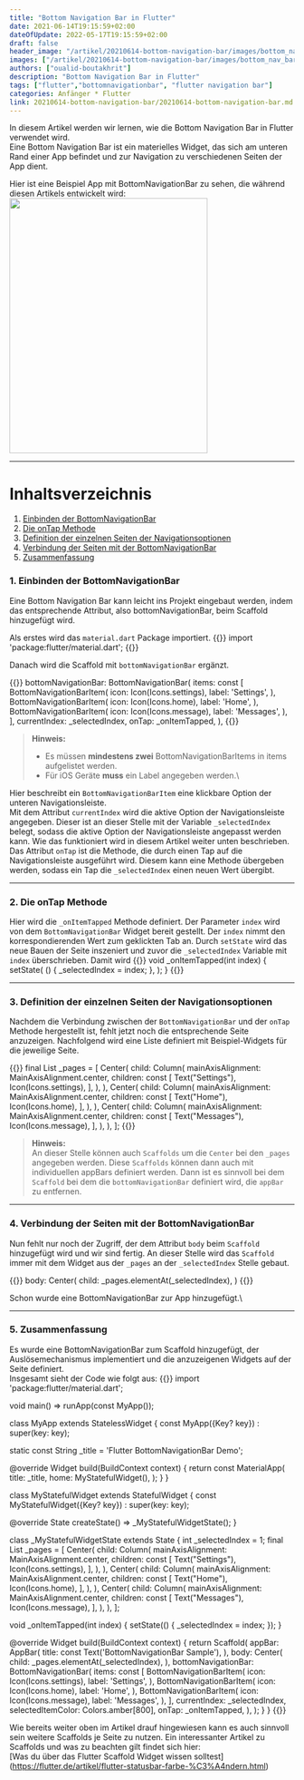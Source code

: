 ```yaml
---
title: "Bottom Navigation Bar in Flutter"
date: 2021-06-14T19:15:59+02:00
dateOfUpdate: 2022-05-17T19:15:59+02:00
draft: false
header_image: "/artikel/20210614-bottom-navigation-bar/images/bottom_nav_bar.png"
images: ["/artikel/20210614-bottom-navigation-bar/images/bottom_nav_bar.png"]
authors: ["oualid-boutakhrit"]
description: "Bottom Navigation Bar in Flutter"
tags: ["flutter","bottomnavigationbar", "flutter navigation bar"]
categories: Anfänger * Flutter
link: 20210614-bottom-navigation-bar/20210614-bottom-navigation-bar.md
---
```


In diesem Artikel werden wir lernen, wie die Bottom Navigation Bar in Flutter verwendet wird.\
Eine Bottom Navigation Bar ist ein materielles Widget, das sich am unteren Rand einer App befindet 
und zur Navigation zu verschiedenen Seiten der App dient.

Hier ist eine Beispiel App mit BottomNavigationBar zu sehen, die während diesen Artikels entwickelt 
wird:\
<img width="350" height="450" src="/artikel/20210614-bottom-navigation-bar/images/bottom_nav_bar_gif.gif">


---

# Inhaltsverzeichnis
1. [Einbinden der BottomNavigationBar](#first)
2. [Die onTap Methode](#second)
3. [Definition der einzelnen Seiten der Navigationsoptionen](#third)
4. [Verbindung der Seiten mit der BottomNavigationBar](#fourth)
5. [Zusammenfassung](#fifth)

### 1. Einbinden der BottomNavigationBar <a name="first"></a>
Eine Bottom Navigation Bar kann leicht ins Projekt eingebaut werden, indem das entsprechende 
Attribut, also bottomNavigationBar, beim Scaffold hinzugefügt wird.

Als erstes wird das `material.dart` Package importiert.
{{<highlight dart>}}
import 'package:flutter/material.dart';
{{</highlight>}}

Danach wird die Scaffold mit `bottomNavigationBar` ergänzt.

{{<highlight dart>}}
bottomNavigationBar: BottomNavigationBar(
items: const <BottomNavigationBarItem>[
    BottomNavigationBarItem(
        icon: Icon(Icons.settings),
        label: 'Settings',
    ),
    BottomNavigationBarItem(
        icon: Icon(Icons.home),
        label: 'Home',
    ),
    BottomNavigationBarItem(
        icon: Icon(Icons.message),
        label: 'Messages',
    ),
],
currentIndex: _selectedIndex,
onTap: _onItemTapped,
),
{{</highlight>}}

> **Hinweis:**
>
> * Es müssen __mindestens zwei__ BottomNavigationBarItems in items aufgelistet werden.
> * Für iOS Geräte __muss__ ein Label angegeben werden.\

Hier beschreibt ein `BottomNavigationBarItem` eine klickbare Option der unteren Navigationsleiste.\
Mit dem Attribut `currentIndex` wird die aktive Option der Navigationsleiste angegeben. Dieser ist 
an dieser Stelle mit der Variable `_selectedIndex` belegt, sodass die aktive Option der 
Navigationsleiste angepasst werden kann. Wie das funktioniert wird in diesem Artikel weiter unten
beschrieben. Das Attribut `onTap` ist die Methode, die durch einen Tap auf die Navigationsleiste ausgeführt wird.
Diesem kann eine Methode übergeben werden, sodass ein Tap die `_selectedIndex` einen neuen Wert 
übergibt.

___

### 2. Die onTap Methode <a name="second"></a>

Hier wird die `_onItemTapped` Methode definiert. Der Parameter `index` wird von dem 
`BottomNavigationBar` Widget bereit gestellt. Der `index` nimmt den korrespondierenden Wert zum
geklickten Tab an. Durch `setState` wird das neue Bauen der Seite inszeniert und zuvor die 
`_selectedIndex` Variable mit `index` überschrieben. Damit wird
{{<highlight dart>}}
void _onItemTapped(int index) {
    setState(
        () {
            _selectedIndex = index;
        },
    );
}
{{</highlight>}}

---

### 3. Definition der einzelnen Seiten der Navigationsoptionen <a name="third"></a>

Nachdem die Verbindung zwischen der `BottomNavigationBar` und der `onTap` Methode hergestellt ist, 
fehlt jetzt noch die entsprechende Seite anzuzeigen. Nachfolgend wird eine Liste definiert mit 
Beispiel-Widgets für die jeweilige Seite.

{{<highlight dart>}}
final List<Widget> _pages = <Widget>[
    Center(
        child: Column(
        mainAxisAlignment: MainAxisAlignment.center,
        children: const [
                Text("Settings"),
                Icon(Icons.settings),
            ],
        ),
    ),
    Center(
        child: Column(
            mainAxisAlignment: MainAxisAlignment.center,
            children: const [
                Text("Home"),
                Icon(Icons.home),
            ],
        ),
    ),
Center(
    child: Column(
        mainAxisAlignment: MainAxisAlignment.center,
        children: const [
                Text("Messages"),
                Icon(Icons.message),
            ],
        ),
    ),
];
{{</highlight>}}

> **Hinweis:**\
> An dieser Stelle können auch `Scaffolds` um die `Center` bei den 
> `_pages` angegeben werden. Diese `Scaffolds` können dann auch mit individuellen appBars definiert
> werden. Dann ist es sinnvoll bei dem `Scaffold` bei dem die `bottomNavigationBar` definiert wird, 
> die `appBar` zu entfernen.

---

### 4. Verbindung der Seiten mit der BottomNavigationBar <a name="fourth"></a>
Nun fehlt nur noch der Zugriff, der dem Attribut `body` beim `Scaffold` hinzugefügt wird und wir 
sind fertig. An dieser Stelle wird das `Scaffold` immer mit dem Widget aus der `_pages` an der 
`_selectedIndex` Stelle gebaut.

{{<highlight dart>}}
body: Center(
    child: _pages.elementAt(_selectedIndex),
)
{{</highlight>}}

Schon wurde eine BottomNavigationBar zur App hinzugefügt.\

---

### 5. Zusammenfassung <a name="fifth"></a>
Es wurde eine BottomNavigationBar zum Scaffold hinzugefügt, der Auslösemechanismus implementiert und
die anzuzeigenen Widgets auf der Seite definiert.\
Insgesamt sieht der Code wie folgt aus:
{{<highlight dart>}}
import 'package:flutter/material.dart';

void main() => runApp(const MyApp());

class MyApp extends StatelessWidget {
  const MyApp({Key? key}) : super(key: key);

  static const String _title = 'Flutter BottomNavigationBar Demo';

  @override
  Widget build(BuildContext context) {
    return const MaterialApp(
      title: _title,
      home: MyStatefulWidget(),
    );
  }
}

class MyStatefulWidget extends StatefulWidget {
  const MyStatefulWidget({Key? key}) : super(key: key);

  @override
  State<MyStatefulWidget> createState() => _MyStatefulWidgetState();
}

class _MyStatefulWidgetState extends State<MyStatefulWidget> {
  int _selectedIndex = 1;
  final List<Widget> _pages = <Widget>[
    Center(
      child: Column(
        mainAxisAlignment: MainAxisAlignment.center,
        children: const [
          Text("Settings"),
          Icon(Icons.settings),
        ],
      ),
    ),
    Center(
      child: Column(
        mainAxisAlignment: MainAxisAlignment.center,
        children: const [
          Text("Home"),
          Icon(Icons.home),
        ],
      ),
    ),
    Center(
      child: Column(
        mainAxisAlignment: MainAxisAlignment.center,
        children: const [
          Text("Messages"),
          Icon(Icons.message),
        ],
      ),
    ),
  ];

  void _onItemTapped(int index) {
    setState(() {
      _selectedIndex = index;
    });
  }

  @override
  Widget build(BuildContext context) {
    return Scaffold(
      appBar: AppBar(
        title: const Text('BottomNavigationBar Sample'),
      ),
      body: Center(
        child: _pages.elementAt(_selectedIndex),
      ),
      bottomNavigationBar: BottomNavigationBar(
        items: const <BottomNavigationBarItem>[
          BottomNavigationBarItem(
            icon: Icon(Icons.settings),
            label: 'Settings',
          ),
          BottomNavigationBarItem(
            icon: Icon(Icons.home),
            label: 'Home',
          ),
          BottomNavigationBarItem(
            icon: Icon(Icons.message),
            label: 'Messages',
          ),
        ],
        currentIndex: _selectedIndex,
        selectedItemColor: Colors.amber[800],
        onTap: _onItemTapped,
      ),
    );
  }
}
{{</highlight>}}

Wie bereits weiter oben im Artikel drauf hingewiesen kann es auch sinnvoll sein weitere Scaffolds je
Seite zu nutzen. Ein interessanter Artikel zu Scaffolds und was zu beachten gilt findet sich hier:
<br> 
[Was du über das Flutter Scaffold Widget wissen solltest]
(https://flutter.de/artikel/flutter-statusbar-farbe-%C3%A4ndern.html)
